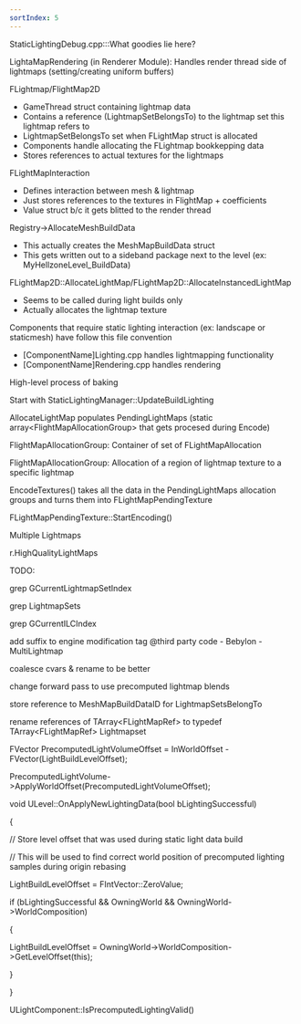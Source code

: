 ```yaml
---
sortIndex: 5
---
```


StaticLightingDebug.cpp:::What goodies lie here?

LightaMapRendering (in Renderer Module): Handles render thread side of lightmaps (setting/creating uniform buffers)

FLightmap/FlightMap2D

- GameThread struct containing lightmap data
- Contains a reference (LightmapSetBelongsTo) to the lightmap set this lightmap refers to
- LightmapSetBelongsTo set when FLightMap struct is allocated
- Components handle allocating the FLightmap bookkepping data
- Stores references to actual textures for the lightmaps

FLightMapInteraction

- Defines interaction between mesh & lightmap
- Just stores references to the textures in FlightMap + coefficients
- Value struct b/c it gets blitted to the render thread

Registry->AllocateMeshBuildData

- This actually creates the MeshMapBuildData struct
- This gets written out to a sideband package next to the level (ex: MyHellzoneLevel_BuildData)

FLightMap2D::AllocateLightMap/FLightMap2D::AllocateInstancedLightMap

- Seems to be called during light builds only
- Actually allocates the lightmap texture

Components that require static lighting interaction (ex: landscape or staticmesh) have follow this file convention

- [ComponentName]Lighting.cpp handles lightmapping functionality
- [ComponentName]Rendering.cpp handles rendering

High-level process of baking

Start with StaticLightingManager::UpdateBuildLighting

AllocateLightMap populates PendingLightMaps (static array&lt;FlightMapAllocationGroup> that gets procesed during Encode)

 FlightMapAllocationGroup: Container of set of FLightMapAllocation

 FlightMapAllocationGroup: Allocation of a region of lightmap texture to a specific lightmap

EncodeTextures() takes all the data in the PendingLightMaps allocation groups and turns them into FLightMapPendingTexture

 FLightMapPendingTexture::StartEncoding()

Multiple Lightmaps

r.HighQualityLightMaps

TODO:

 grep GCurrentLightmapSetIndex

 grep LightmapSets

 grep GCurrentILCIndex

 add suffix to engine modification tag @third party code - Bebylon - MultiLightmap

 coalesce cvars & rename to be better

 change forward pass to use precomputed lightmap blends

 store reference to MeshMapBuildDataID for LightmapSetsBelongTo

 rename references of TArray&lt;FLightMapRef> to typedef TArray&lt;FLightMapRef> Lightmapset

FVector PrecomputedLightVolumeOffset = InWorldOffset - FVector(LightBuildLevelOffset);

PrecomputedLightVolume->ApplyWorldOffset(PrecomputedLightVolumeOffset);

void ULevel::OnApplyNewLightingData(bool bLightingSuccessful)

{

 // Store level offset that was used during static light data build

 // This will be used to find correct world position of precomputed lighting samples during origin rebasing

 LightBuildLevelOffset = FIntVector::ZeroValue;

 if (bLightingSuccessful && OwningWorld && OwningWorld->WorldComposition)

 {

 LightBuildLevelOffset = OwningWorld->WorldComposition->GetLevelOffset(this);

 }

}

ULightComponent::IsPrecomputedLightingValid()
